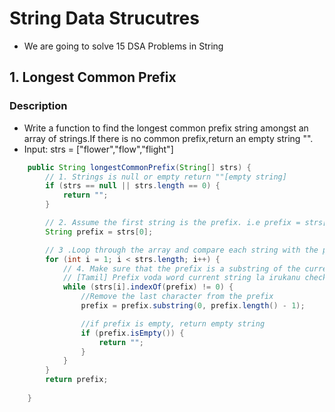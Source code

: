 # String Data Strucutres 
- We are going to solve 15 DSA Problems in String

## 1. Longest Common Prefix
  
  ### Description
  - Write a function to find the longest common prefix string amongst an array of strings.If there is no common prefix,return an empty string "".
  - Input: strs = ["flower","flow","flight"] 
  
```java
    public String longestCommonPrefix(String[] strs) {
        // 1. Strings is null or empty return ""[empty string]
        if (strs == null || strs.length == 0) {
            return "";
        }

        // 2. Assume the first string is the prefix. i.e prefix = strs[0]
        String prefix = strs[0];

        // 3 .Loop through the array and compare each string with the prefix
        for (int i = 1; i < strs.length; i++) {
            // 4. Make sure that the prefix is a substring of the current string.
            // [Tamil] Prefix voda word current string la irukanu check pananum.Mathi kodututa wont work.
            while (strs[i].indexOf(prefix) != 0) {
                //Remove the last character from the prefix
                prefix = prefix.substring(0, prefix.length() - 1);

                //if prefix is empty, return empty string
                if (prefix.isEmpty()) {
                    return "";
                }
            }
        }
        return prefix;
        
    }
```

